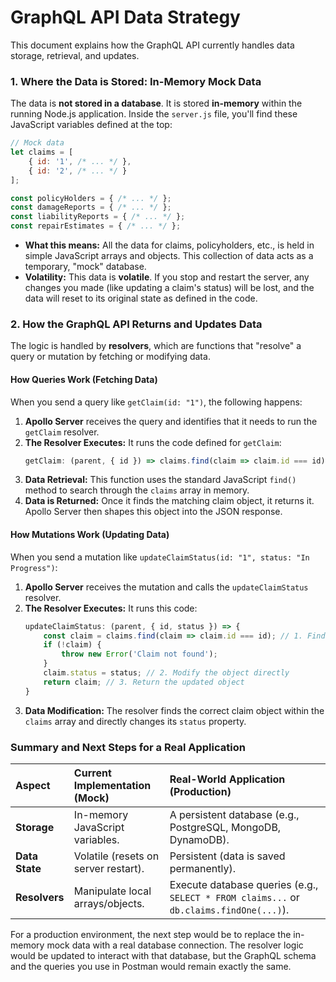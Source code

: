 # GraphQL API Data Strategy

This document explains how the GraphQL API currently handles data storage, retrieval, and updates.

### 1. Where the Data is Stored: In-Memory Mock Data

The data is **not stored in a database**. It is stored **in-memory** within the running Node.js application. Inside the `server.js` file, you'll find these JavaScript variables defined at the top:

```javascript
// Mock data
let claims = [
    { id: '1', /* ... */ },
    { id: '2', /* ... */ }
];

const policyHolders = { /* ... */ };
const damageReports = { /* ... */ };
const liabilityReports = { /* ... */ };
const repairEstimates = { /* ... */ };
```

*   **What this means:** All the data for claims, policyholders, etc., is held in simple JavaScript arrays and objects. This collection of data acts as a temporary, "mock" database.
*   **Volatility:** This data is **volatile**. If you stop and restart the server, any changes you made (like updating a claim's status) will be lost, and the data will reset to its original state as defined in the code.

### 2. How the GraphQL API Returns and Updates Data

The logic is handled by **resolvers**, which are functions that "resolve" a query or mutation by fetching or modifying data.

#### How Queries Work (Fetching Data)

When you send a query like `getClaim(id: "1")`, the following happens:

1.  **Apollo Server** receives the query and identifies that it needs to run the `getClaim` resolver.
2.  **The Resolver Executes:** It runs the code defined for `getClaim`:
    ```javascript
    getClaim: (parent, { id }) => claims.find(claim => claim.id === id)
    ```
3.  **Data Retrieval:** This function uses the standard JavaScript `find()` method to search through the `claims` array in memory.
4.  **Data is Returned:** Once it finds the matching claim object, it returns it. Apollo Server then shapes this object into the JSON response.

#### How Mutations Work (Updating Data)

When you send a mutation like `updateClaimStatus(id: "1", status: "In Progress")`:

1.  **Apollo Server** receives the mutation and calls the `updateClaimStatus` resolver.
2.  **The Resolver Executes:** It runs this code:
    ```javascript
    updateClaimStatus: (parent, { id, status }) => {
        const claim = claims.find(claim => claim.id === id); // 1. Find the claim
        if (!claim) {
            throw new Error('Claim not found');
        }
        claim.status = status; // 2. Modify the object directly
        return claim; // 3. Return the updated object
    }
    ```
3.  **Data Modification:** The resolver finds the correct claim object within the `claims` array and directly changes its `status` property.

### Summary and Next Steps for a Real Application

| Aspect      | Current Implementation (Mock)      | Real-World Application (Production)                               |
| :---------- | :--------------------------------- | :---------------------------------------------------------------- |
| **Storage**   | In-memory JavaScript variables.    | A persistent database (e.g., PostgreSQL, MongoDB, DynamoDB).      |
| **Data State**| Volatile (resets on server restart). | Persistent (data is saved permanently).                           |
| **Resolvers** | Manipulate local arrays/objects.   | Execute database queries (e.g., `SELECT * FROM claims...` or `db.claims.findOne(...)`). |

For a production environment, the next step would be to replace the in-memory mock data with a real database connection. The resolver logic would be updated to interact with that database, but the GraphQL schema and the queries you use in Postman would remain exactly the same.
